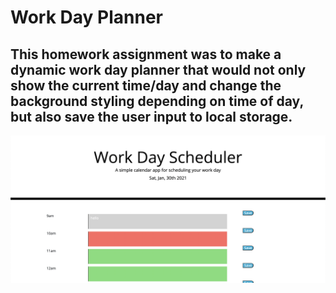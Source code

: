 # Work Day Planner
## This homework assignment was to make a dynamic work day planner that would not only show the current time/day and change the background styling depending on time of day, but also save the user input to local storage.

![Day Planner](assets/image/image.png) 